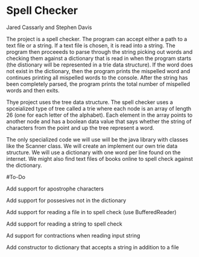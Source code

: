 # Spell Checker

Jared Cassarly and Stephen Davis

The project is a spell checker.  The program can accept either a path to a text file or a string.  If a text file is chosen, it is read into a string.  The program then proceeeds to parse through the string picking out words and checking them against a dictionary that is read in when the program starts (the distionary will be represented in a trie data structure).  If the word does not exist in the dictionary, then the program prints the mispelled word and continues printing all mispelled words to the console.  After the string has been completely parsed, the program prints the total number of mispelled words and then exits.

Thye project uses the tree data structure.  The spell checker uses a spceialized type of tree called a trie where each node is an array of length 26 (one for each letter of the alphabet).  Each element in the array points to another node and has a boolean data value that says whether the string of characters from the point and up the tree represent a word.

The only specialized code we will use will be the java library with classes like the Scanner class. We will create an implement our own trie data structure.  We will use a dictionary with one word per line found on the internet.  We might also find text files of books online to spell check against the dictionary.


#To-Do

Add support for apostrophe characters

Add support for possesives not in the dictionary

Add support for reading a file in to spell check (use BufferedReader)

Add support for reading a string to spell check

Ad support for contractions when reading input string

Add constructor to dictionary that accepts a string in addition to a file
